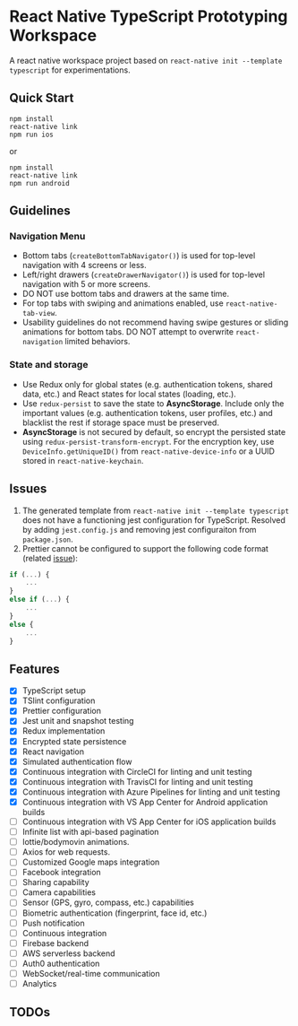 # React Native TypeScript Prototyping Workspace

A react native workspace project based on `react-native init --template typescript` for experimentations.

## Quick Start

```shell
npm install
react-native link
npm run ios
```

or

```shell
npm install
react-native link
npm run android
```

## Guidelines

### Navigation Menu
- Bottom tabs (`createBottomTabNavigator()`) is used for top-level navigation with 4 screens or less.
- Left/right drawers (`createDrawerNavigator()`) is used for top-level navigation with 5 or more screens.
- DO NOT use bottom tabs and drawers at the same time.
- For top tabs with swiping and animations enabled, use `react-native-tab-view`.
- Usability guidelines do not recommend having swipe gestures or sliding animations for bottom tabs. DO NOT attempt to overwrite `react-navigation` limited behaviors.

### State and storage
- Use Redux only for global states (e.g. authentication tokens, shared data, etc.) and React states for local states (loading, etc.).
- Use `redux-persist` to save the state to **AsyncStorage**. Include only the important values (e.g. authentication tokens, user profiles, etc.) and blacklist the rest if storage space must be preserved.
- **AsyncStorage** is not secured by default, so encrypt the persisted state using `redux-persist-transform-encrypt`. For the encryption key, use `DeviceInfo.getUniqueID()` from `react-native-device-info` or a UUID stored in `react-native-keychain`.

## Issues
1. The generated template from `react-native init --template typescript` does not have a functioning jest configuration for TypeScript. Resolved by adding `jest.config.js` and removing jest configuraiton from `package.json`.
1. Prettier cannot be configured to support the following code format (related [issue](https://github.com/prettier/prettier/issues/840)):
```javascript
if (...) {
    ...
}
else if (...) {
    ...
}
else {
    ...
}
```

## Features
- [x] TypeScript setup
- [x] TSlint configuration
- [x] Prettier configuration
- [x] Jest unit and snapshot testing
- [x] Redux implementation
- [x] Encrypted state persistence
- [x] React navigation
- [x] Simulated authentication flow
- [x] Continuous integration with CircleCI for linting and unit testing
- [x] Continuous integration with TravisCI for linting and unit testing
- [x] Continuous integration with Azure Pipelines for linting and unit testing
- [x] Continuous integration with VS App Center for Android application builds
- [ ] Continuous integration with VS App Center for iOS application builds
- [ ] Infinite list with api-based pagination
- [ ] lottie/bodymovin animations.
- [ ] Axios for web requests.
- [ ] Customized Google maps integration
- [ ] Facebook integration
- [ ] Sharing capability
- [ ] Camera capabilities
- [ ] Sensor (GPS, gyro, compass, etc.) capabilities
- [ ] Biometric authentication (fingerprint, face id, etc.)
- [ ] Push notification
- [ ] Continuous integration
- [ ] Firebase backend
- [ ] AWS serverless backend
- [ ] Auth0 authentication
- [ ] WebSocket/real-time communication
- [ ] Analytics

## TODOs
